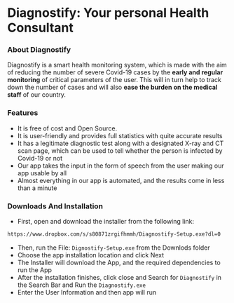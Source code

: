 # Diagnostify: Your personal Health Consultant

### About Diagnostify
Diagnostify is a smart health monitoring system, which is made with the aim of reducing the number of severe Covid-19 cases by the <b>early and regular monitoring</b> of critical parameters of the user. This will in turn help to track down the number of cases and will also <b>ease the burden on the medical staff</b> of our country.
### Features

- It is free of cost and Open Source.
- It is user-friendly and provides full statistics with quite accurate results
- It has a legitimate diagnostic test along with a designated X-ray and CT scan page, which can be used to tell whether the person is infected by Covid-19 or not
- Our app takes the input in the form of speech from the user making our app usable by all
- Almost everything in our app is automated, and the results come in less than a minute
### Downloads And Installation
- First, open and download the installer from the following link:
```bash
https://www.dropbox.com/s/s80871zrgifhmmh/Diagnostify-Setup.exe?dl=0
```
- Then, run the File: `Dignostify-Setup.exe` from the Downlods folder
- Choose the app installation location and click Next
- The Installer will download the App, and the required dependencies to run the App
- After the installation finishes, click close and Search for `Diagnostify` in the Search Bar and Run the `Diagnostify.exe`
- Enter the User Information and then app will run
